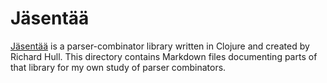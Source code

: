 # Jäsentää

[Jäsentää](https://www.destructuring-bind.org/jasentaa/) is a parser-combinator library written in Clojure and created by Richard Hull. 
This directory contains Markdown files documenting parts of that library for my own study of parser combinators.
